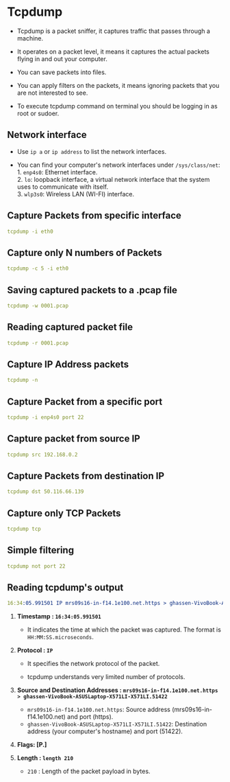 # Tcpdump 

- Tcpdump is a packet sniffer, it captures traffic that passes through a machine.
  
- It operates on a packet level, it means it captures the actual packets flying in and out your computer.  
- You can save packets into files.
- You can apply filters on the packets, it means ignoring packets that you are not interested to see.
- To execute tcpdump command on terminal you should be logging in as root or sudoer.  

## Network interface 

- Use `ip a` or `ip address` to list the network interfaces. 

- You can find your computer's network interfaces under `/sys/class/net`:   
                1. `enp4s0`: 	Ethernet interface.  
                2. `lo`:	loopback interface, a virtual network interface that the system uses to communicate with itself.  
                3. `wlp3s0`: 	Wireless LAN (WI-FI) interface.  

## Capture Packets from specific interface 

```yaml 
tcpdump -i eth0
``` 

## Capture only N numbers of Packets

```yaml 
tcpdump -c 5 -i eth0
``` 

## Saving captured packets to a .pcap file 

```yaml 
tcpdump -w 0001.pcap
``` 
## Reading captured packet file

```yaml 
tcpdump -r 0001.pcap
``` 

## Capture IP Address packets

```yaml 
tcpdump -n
```  

## Capture Packet from a specific port 

```yaml 
tcpdump -i enp4s0 port 22
```  

## Capture packet from source IP

```yaml 
tcpdump src 192.168.0.2
``` 

## Capture Packets from destination IP

```yaml 
tcpdump dst 50.116.66.139
``` 

## Capture only TCP Packets

```yaml 
tcpdump tcp 
```

## Simple filtering 

```yaml 
tcpdump not port 22 
```
## Reading tcpdump's output

```yaml
16:34:05.991501 IP mrs09s16-in-f14.1e100.net.https > ghassen-VivoBook-ASUSLaptop-X571LI-X571LI.51422: Flags [P.], seq 1575:1785, ack 4216, win 698, options [nop,nop,TS val 340496177 ecr 1949757965], length 210
```
1. **Timestamp : `16:34:05.991501`**
   
    - It indicates the time at which the packet was captured. The format is `HH:MM:SS.microseconds`. 
2. **Protocol : `IP`**
    - It specifies the network protocol of the packet.
      
    - tcpdump understands very limited number of protocols.  
3. **Source and Destination Addresses : `mrs09s16-in-f14.1e100.net.https > ghassen-VivoBook-ASUSLaptop-X571LI-X571LI.51422`**
    - `mrs09s16-in-f14.1e100.net.https`: Source address (mrs09s16-in-f14.1e100.net) and port (https).
    - `ghassen-VivoBook-ASUSLaptop-X571LI-X571LI.51422`: Destination address (your computer's hostname) and port (51422).
4. **Flags: [P.]**
5.  **Length : `length 210`**
    - `210` : Length of the packet payload in bytes.  
